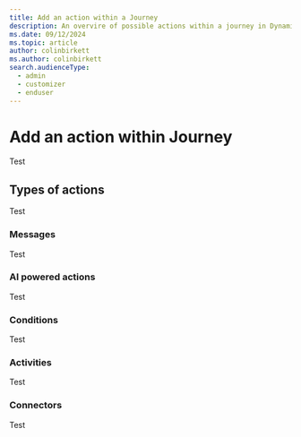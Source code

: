 ```yaml
---
title: Add an action within a Journey
description: An overvire of possible actions within a journey in Dynamics 365 Customer Insights - Journeys.
ms.date: 09/12/2024
ms.topic: article
author: colinbirkett
ms.author: colinbirkett
search.audienceType: 
  - admin
  - customizer
  - enduser
---
```


# Add an action within Journey

Test

## Types of actions

Test

### Messages

Test

### AI powered actions

Test

### Conditions

Test

### Activities

Test

### Connectors

Test
